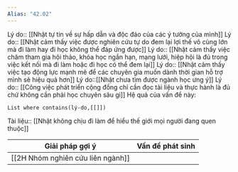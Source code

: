 ```yaml
---
Alias: "42.02"
---
```

Lý do:: [[Nhật tự tin về sự hấp dẫn và độc đáo của các ý tưởng của mình]] 
Lý do:: [[Nhật cảm thấy việc được nghiên cứu tự do đem lại lợi thế vô cùng lớn mà đi làm hay đi học không thể đáp ứng được]]
Lý do:: [[Nhật cảm thấy việc chăm tham gia hội thảo, khóa học ngắn hạn, mạng lưới, hiệp hội là đủ trong việc kết nối mà đi làm hoặc đi học có thể đem lại]]
Lý do:: [[Nhật cảm thấy việc tạo động lực mạnh mẽ để các chuyên gia muốn dành thời gian hỗ trợ mình sẽ hiệu quả hơn]]
Lý do::[[Nhật chưa tìm được ngành học ưng ý]]
Lý do:: [[Công việc phát triển cộng đồng chỉ cần đọc tài liệu và thực hành là đủ chứ không cần phải học chuyên sâu gì]]
Hệ quả của vấn đề này:
```dataview
List where contains(lý-do,[[]])
```
Tài liệu:: [[Nhật không chịu đi làm để hiểu thế giới mọi người đang quen thuộc]]

| Giải pháp gợi ý                   | Vấn đề phát sinh |
| --------------------------------- | ---------------- |
| [[2H Nhóm nghiên cứu liên ngành]] |                  |

 

